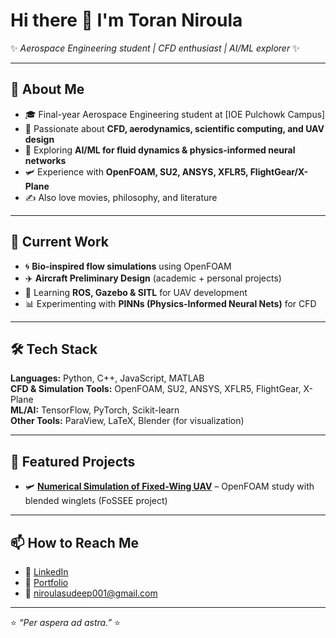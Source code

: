 # Hi there 👋 I'm Toran Niroula  

✨ _Aerospace Engineering student | CFD enthusiast | AI/ML explorer_ ✨  

---

## 🚀 About Me  
- 🎓 Final-year Aerospace Engineering student at [IOE Pulchowk Campus]  
- 🌌 Passionate about **CFD, aerodynamics, scientific computing, and UAV design**  
- 🧠 Exploring **AI/ML for fluid dynamics & physics-informed neural networks**  
- 🛩️ Experience with **OpenFOAM, SU2, ANSYS, XFLR5, FlightGear/X-Plane**  
- ✍️ Also love movies, philosophy, and literature  

---

## 🔭 Current Work  
- 🌀 **Bio-inspired flow simulations** using OpenFOAM  
- ✈️ **Aircraft Preliminary Design** (academic + personal projects)  
- 🤖 Learning **ROS, Gazebo & SITL** for UAV development  
- 📊 Experimenting with **PINNs (Physics-Informed Neural Nets)** for CFD  

---

## 🛠️ Tech Stack  
**Languages:** Python, C++, JavaScript, MATLAB  
**CFD & Simulation Tools:** OpenFOAM, SU2, ANSYS, XFLR5, FlightGear, X-Plane  
**ML/AI:** TensorFlow, PyTorch, Scikit-learn  
**Other Tools:** ParaView, LaTeX, Blender (for visualization)  

---

## 🌟 Featured Projects  
- 🛩️ [**Numerical Simulation of Fixed-Wing UAV**](https://cfd.fossee.in/research-migration-project/research-migration-run/62) – OpenFOAM study with blended winglets (FoSSEE project)  


---

## 📫 How to Reach Me  
- 💼 [LinkedIn](https://www.linkedin.com/in/toranbdrniroula/)  
- 📝 [Portfolio](https://toranniroula.com.np/)
- 📧 niroulasudeep001@gmail.com  

---

⭐ _“Per aspera ad astra.”_ ⭐  


